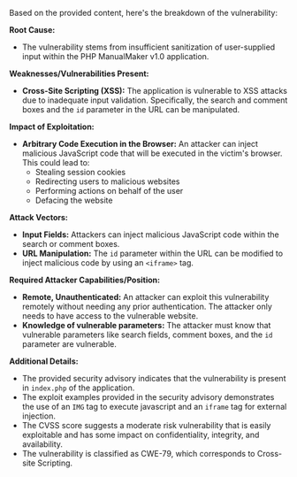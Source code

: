 Based on the provided content, here's the breakdown of the vulnerability:

**Root Cause:**

*   The vulnerability stems from insufficient sanitization of user-supplied input within the PHP ManualMaker v1.0 application.

**Weaknesses/Vulnerabilities Present:**

*   **Cross-Site Scripting (XSS):** The application is vulnerable to XSS attacks due to inadequate input validation. Specifically, the search and comment boxes and the `id` parameter in the URL can be manipulated.

**Impact of Exploitation:**

*   **Arbitrary Code Execution in the Browser:** An attacker can inject malicious JavaScript code that will be executed in the victim's browser. This could lead to:
    *   Stealing session cookies
    *   Redirecting users to malicious websites
    *   Performing actions on behalf of the user
    *   Defacing the website

**Attack Vectors:**

*   **Input Fields:** Attackers can inject malicious JavaScript code within the search or comment boxes.
*   **URL Manipulation:** The `id` parameter within the URL can be modified to inject malicious code by using an `<iframe>` tag.

**Required Attacker Capabilities/Position:**

*   **Remote, Unauthenticated:** An attacker can exploit this vulnerability remotely without needing any prior authentication. The attacker only needs to have access to the vulnerable website.
*   **Knowledge of vulnerable parameters:** The attacker must know that vulnerable parameters like search fields, comment boxes, and the `id` parameter are vulnerable.

**Additional Details:**

*   The provided security advisory indicates that the vulnerability is present in `index.php` of the application.
*   The exploit examples provided in the security advisory demonstrates the use of an `IMG` tag to execute javascript and an `iframe` tag for external injection.
*   The CVSS score suggests a moderate risk vulnerability that is easily exploitable and has some impact on confidentiality, integrity, and availability.
*   The vulnerability is classified as CWE-79, which corresponds to Cross-site Scripting.